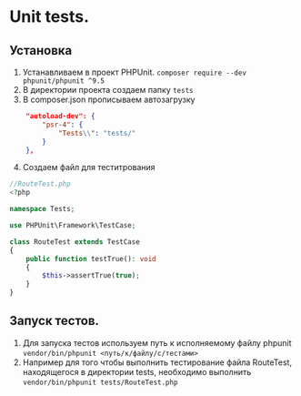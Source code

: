 # Unit tests.
## Установка
1. Устанавливаем в проект PHPUnit. `composer require --dev phpunit/phpunit ^9.5`
2. В директории проекта создаем папку `tests`
3. В composer.json прописываем автозагрузку
```json
    "autoload-dev": {
        "psr-4": {
            "Tests\\": "tests/"
        }
    },
```
4. Создаем файл для теститрования
```php
//RouteTest.php
<?php

namespace Tests;

use PHPUnit\Framework\TestCase;

class RouteTest extends TestCase
{
    public function testTrue(): void
    {
        $this->assertTrue(true);
    }
}
```
## Запуск тестов.
1. Для запуска тестов используем путь к исполняемому файлу phpunit `vendor/bin/phpunit <путь/к/файлу/c/тестами>`
2. Например для того чтобы выполнить тестирование файла RouteTest, находящегося в директории tests, необходимо выполнить `vendor/bin/phpunit tests/RouteTest.php`
